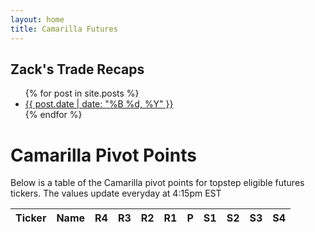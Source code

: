 ```yaml
---
layout: home
title: Camarilla Futures
---
```


<div class="container">
    <div class="sidebar">
        <h2>Zack's Trade Recaps</h2>
            <ul>
        {% for post in site.posts %}
        <li>
            <a href="{{ post.url | relative_url }}">{{ post.date | date: "%B %d, %Y" }}</a>
        </li>
        {% endfor %}
    </ul>
    </div>
    <div class="main-content">
        <h1>Camarilla Pivot Points</h1>
        <p>Below is a table of the Camarilla pivot points for topstep eligible futures tickers. The values update everyday at 4:15pm EST</p>
        <table class="cam-table">
            <thead>
                <tr>
                    <th>Ticker</th>
                    <th>Name</th>
                    <th>R4</th>
                    <th>R3</th>
                    <th>R2</th>
                    <th>R1</th>
                    <th>P</th>
                    <th>S1</th>
                    <th>S2</th>
                    <th>S3</th>
                    <th>S4</th>
                </tr>
            </thead>
            <tbody id="pivotTableBody"></tbody>
        </table>
    </div>
</div>
<script src="{{ '/assets/js/calc.js' | relative_url }}"></script>
<script src="{{ '/assets/js/table.js' | relative_url }}"></script>
